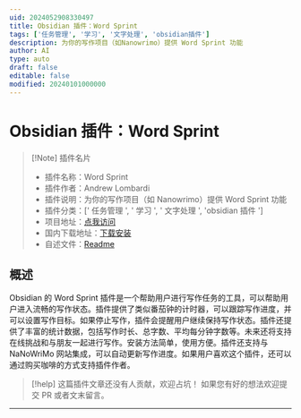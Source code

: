 ```yaml
---
uid: 2024052908330497
title: Obsidian 插件：Word Sprint
tags: ['任务管理', '学习', '文字处理', 'obsidian插件']
description: 为你的写作项目（如Nanowrimo）提供 Word Sprint 功能
author: AI
type: auto
draft: false
editable: false
modified: 20240101000000
---
```


# Obsidian 插件：Word Sprint

> [!Note] 插件名片
> - 插件名称：Word Sprint
> - 插件作者：Andrew Lombardi
> - 插件说明：为你的写作项目（如 Nanowrimo）提供 Word Sprint 功能
> - 插件分类：[' 任务管理 ', ' 学习 ', ' 文字处理 ', 'obsidian 插件 ']
> - 项目地址：[点我访问](https://github.com/kinabalu/obsidian-word-sprint)
> - 国内下载地址：[下载安装](https://pkmer.cn/products/plugin/pluginMarket/?obsidian-word-sprint)
> - 自述文件：[Readme](https://ghproxy.net/https://raw.githubusercontent.com/kinabalu/obsidian-word-sprint/master/README.md)

## 概述

Obsidian 的 Word Sprint 插件是一个帮助用户进行写作任务的工具，可以帮助用户进入流畅的写作状态。插件提供了类似番茄钟的计时器，可以跟踪写作进度，并可以设置写作目标。如果停止写作，插件会提醒用户继续保持写作状态。插件还提供了丰富的统计数据，包括写作时长、总字数、平均每分钟字数等。未来还将支持在线挑战和与朋友一起进行写作。安装方法简单，使用方便。插件还支持与 NaNoWriMo 网站集成，可以自动更新写作进度。如果用户喜欢这个插件，还可以通过购买咖啡的方式支持插件作者。

> [!help]
> 这篇插件文章还没有人贡献，欢迎占坑！
> 如果您有好的想法欢迎提交 PR 或者文末留言。

---



